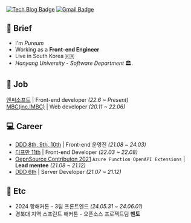 [![Tech Blog Badge](http://img.shields.io/badge/-Tech%20blog-black?style=flat-square&logo=github&link=https://blue-boy.tistory.com/)](https://blue-boy.tistory.com/) 
[![Gmail Badge](https://img.shields.io/badge/-Gmail-d14836?style=flat-square&logo=Gmail&logoColor=white&link=mailto:pooreumsunny@gmail.com)](mailto:pooreumsunny@gmail.com)
<!--[![Portfolio Badge](https://img.shields.io/badge/포트폴리오-resume-ff69b4)](https://ten-confidence-178.notion.site/Choi-Pu-Reum-e987869165e74e31905573f2b88613ad)-->

<h2>🐛 Brief</h2>

- I'm *Pureum*
- Working as a **Front-end Engineer**
- Live in South Korea 🇰🇷
- *Hanyang University* - *Software Department* 🏛️. 

<h2>💼 Job</h2>

<a href="https://kr.ncsoft.com/kr/index.do">엔씨소프트</a> | Front-end developer *(22.6 ~ Present)* <br>
<a href="https://www.imbc.com/">MBC(inc.IMBC)</a> | Web developer *(20.11 ~ 22.06)* 


<h2>💻 Career</h2>

- <a href="https://github.com/DDD-Community">DDD 8th, 9th, 10th</a> | Front-end 운영진 *(21.08 ~ 24.03)*
- <a href="https://github.com/depromeet">디프만 11th</a> | Front-end Developer *(22.03 ~ 22.08)*
- <a href="https://github.com/Azure/azure-functions-openapi-extension">OepnSource Contributon 2021</a> `Azure Function OpenAPI Extensions` | **Lead mentee** *(21.08 ~ 21.12)*
- <a href="https://github.com/DDD-6">DDD 6th</a> | Server Developer *(21.07 ~ 21.12)*

<h2>📀 Etc</h2>

- 2024 항해커톤 - 3팀 프론트엔드 *(24.05.31 ~ 24.06.01)* 
- 경북대 지역 스프린트 해커톤 - 오픈소스 프로젝트팀 **멘토**
